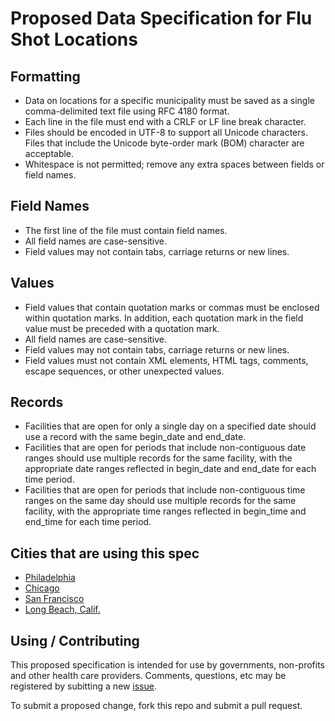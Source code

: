 # Proposed Data Specification for Flu Shot Locations

## Formatting

* Data on locations for a specific municipality must be saved as a single comma-delimited text file using RFC 4180 format.
* Each line in the file must end with a CRLF or LF line break character.
* Files should be encoded in UTF-8 to support all Unicode characters. Files that include the Unicode byte-order mark (BOM) character are acceptable.
* Whitespace is not permitted; remove any extra spaces between fields or field names. 

## Field Names

* The first line of the file must contain field names.
* All field names are case-sensitive.
* Field values may not contain tabs, carriage returns or new lines.

## Values

* Field values that contain quotation marks or commas must be enclosed within quotation marks. In addition, each quotation mark in the field value must be preceded with a quotation mark. 
* All field names are case-sensitive.
* Field values may not contain tabs, carriage returns or new lines.
* Field values must not contain XML elements, HTML tags, comments, escape sequences, or other unexpected values.

## Records

* Facilities that are open for only a single day on a specified date should use a record with the same begin_date and end_date.
* Facilities that are open for periods that include non-contiguous date ranges should use multiple records for the same facility, with the appropriate date ranges reflected in begin_date and end_date for each time period.
* Facilities that are open for periods that include non-contiguous time ranges on the same day should use multiple records for the same facility, with the appropriate time ranges reflected in begin_time and end_time for each time period.

## Cities that are using this spec

* [Philadelphia](https://github.com/CityOfPhiladelphia/flu-shot-spec)
* [Chicago](https://data.cityofchicago.org/developers/docs/flu-shot-clinic-locations-2013)
* [San Francisco](https://data.sfgov.org/Public-Health/San-Francisco-Department-of-Public-Health-Flu-Shot/yg87-cd6v)
* [Long Beach, Calif.](https://www.google.com/fusiontables/DataSource?docid=1n5PNdxLZu9-neTWzfpnpGknTv3rntZ99IMUPpiM)

## Using / Contributing

This proposed specification is intended for use by governments, non-profits and other health care providers. Comments, questions, etc may be registered by subitting a new [issue](../../issues).

To submit a proposed change, fork this repo and submit a pull request.
